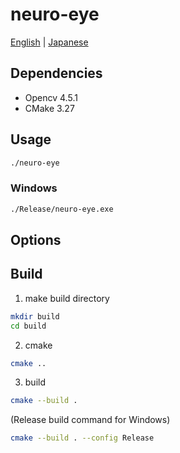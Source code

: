 # neuro-eye

[English](./README.md) | [Japanese](./README.ja.md)  

## Dependencies

- Opencv 4.5.1
- CMake 3.27

## Usage

```sh
./neuro-eye
```

### Windows

```sh
./Release/neuro-eye.exe
```

## Options

## Build

1. make build directory  

```sh
mkdir build
cd build
```

2. cmake  

```sh
cmake ..
```

3. build

```sh
cmake --build .
```

(Release build command for Windows)  

```sh
cmake --build . --config Release
```

